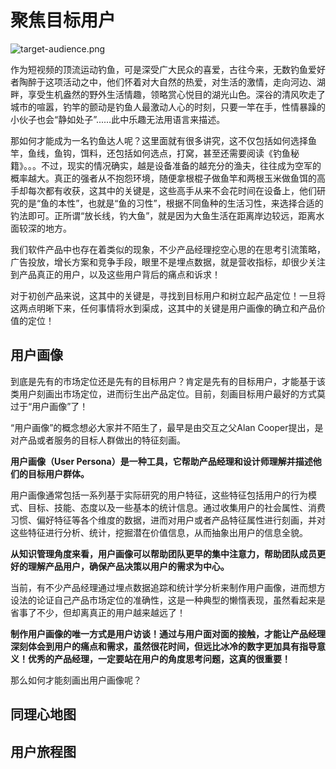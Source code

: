 # 聚焦目标用户

![target-audience.png](https://s1.locimg.com/2024/04/04/fdde443b74e88.png)

作为短视频的顶流运动钓鱼，可是深受广大民众的喜爱，古往今来，无数钓鱼爱好者陶醉于这项活动之中，他们怀着对大自然的热爱，对生活的激情，走向河边、湖畔，享受生机盎然的野外生活情趣，领略赏心悦目的湖光山色。深谷的清风吹走了城市的喧嚣，钓竿的颤动是钓鱼人最激动人心的时刻，只要一竿在手，性情暴躁的小伙子也会“静如处子”......此中乐趣无法用语言来描述。

那如何才能成为一名钓鱼达人呢？这里面就有很多讲究，这不仅包括如何选择鱼竿，鱼线，鱼钩，饵料，还包括如何选点，打窝，甚至还需要阅读《钓鱼秘籍》。。。不过，现实的情况确实，越是设备准备的越充分的渔夫，往往成为空军的概率越大。真正的强者从不抱怨环境，随便拿根棍子做鱼竿和两根玉米做鱼饵的高手却每次都有收获，这其中的关键是，这些高手从来不会花时间在设备上，他们研究的是“鱼的本性”，也就是“鱼的习性”，根据不同鱼种的生活习性，来选择合适的钓法即可。正所谓“放长线，钓大鱼”，就是因为大鱼生活在距离岸边较远，距离水面较深的地方。

我们软件产品中也存在着类似的现象，不少产品经理挖空心思的在思考引流策略，广告投放，增长方案和竞争手段，眼里不是埋点数据，就是营收指标，却很少关注到产品真正的用户，以及这些用户背后的痛点和诉求！

对于初创产品来说，这其中的关键是，寻找到目标用户和树立起产品定位！一旦将这两点明晰下来，任何事情将水到渠成，这其中的关键是用户画像的确立和产品价值的定位！

## 用户画像

到底是先有的市场定位还是先有的目标用户？肯定是先有的目标用户，才能基于该类用户刻画出市场定位，进而衍生出产品定位。目前，刻画目标用户最好的方式莫过于“用户画像”了！

“用户画像”的概念想必大家并不陌生了，最早是由交互之父Alan Cooper提出，是对产品或者服务的目标人群做出的特征刻画。

**用户画像（User Persona）是一种工具，它帮助产品经理和设计师理解并描述他们的目标用户群体。**

用户画像通常包括一系列基于实际研究的用户特征，这些特征包括用户的行为模式、目标、技能、态度以及一些基本的统计信息。通过收集用户的社会属性、消费习惯、偏好特征等各个维度的数据，进而对用户或者产品特征属性进行刻画，并对这些特征进行分析、统计，挖掘潜在价值信息，从而抽象出用户的信息全貌。

**从知识管理角度来看，用户画像可以帮助团队更早的集中注意力，帮助团队成员更好的理解产品用户，确保产品决策以用户的需求为中心。**

当前，有不少产品经理通过埋点数据追踪和统计学分析来制作用户画像，进而想方设法的论证自己产品市场定位的准确性，这是一种典型的懒惰表现，虽然看起来是省事了不少，但却离真正的用户越来越远了！

**制作用户画像的唯一方式是用户访谈！通过与用户面对面的接触，才能让产品经理深刻体会到用户的痛点和需求，虽然很花时间，但远比冰冷的数字更加具有指导意义！优秀的产品经理，一定要站在用户的角度思考问题，这真的很重要！**

那么如何才能刻画出用户画像呢？


## 同理心地图


## 用户旅程图